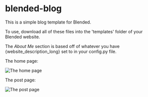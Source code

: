 # blended-blog
This is a simple blog template for Blended.

To use, download all of these files into the 'templates' folder of your Blended website.

The *About Me* section is based off of whatever you have {website_description_long} set to in your config.py file.

The home page:

![The home page](https://raw.githubusercontent.com/johnroper100/blended-blog/master/preview1.png)

The post page:

![The post page](https://raw.githubusercontent.com/johnroper100/blended-blog/master/preview2.png)
